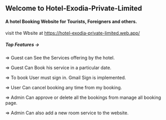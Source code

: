 ## Welcome to Hotel-Exodia-Private-Limited

#### A hotel Booking Website for Tourists, Foreigners and others.

visit the Wbsite at https://hotel-exodia-private-limited.web.app/ 

##### Top  Features -> 

=> Guest can See the Services offering by the hotel. 

=> Guest Can Book his service in a particular date. 

=> To book User must sign in. Gmail Sign is implemented. 

=> User Can cancel booking any time from my booking. 

=> Admin Can approve or delete all the bookings from manage all booking page.

=> Admin Can also add a new room service to the website.
